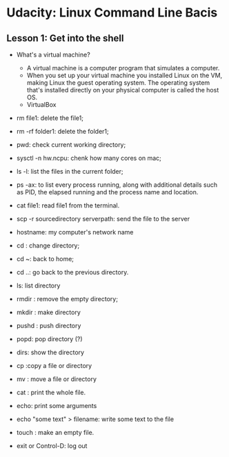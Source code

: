 # Udacity: Linux Command Line Bacis

## Lesson 1: Get into the shell

- What's a virtual machine? 
  - A virtual machine is a computer program that simulates a computer. 
  - When you set up your virtual machine you installed Linux on the VM, making Linux the guest operating system. The operating system that's installed directly on your physical computer is called the host OS. 
  - VirtualBox
  
  


















- rm file1: delete the file1;
- rm -rf folder1: delete the folder1;
- pwd: check current working directory;
- sysctl -n hw.ncpu: chenk how many cores on mac;
- ls -l: list the files in the current folder;
- ps -ax: to list every process running, along with additional details such as PID, the elapsed running 
          and the process name and location.  
- cat file1: read file1 from the terminal. 
- scp -r sourcedirectory serverpath: send the file to the server
- hostname: my computer's network name
- cd <directory name>: change directory; 
- cd ~: back to home; 
- cd ..: go back to the previous directory. 
- ls: list directory
- rmdir <directory name>: remove the empty directory;
- mkdir <directory name>: make directory
- pushd <firectory name>: push directory 
- popd: pop directory (?)
- dirs: show the directory
- cp <source> <target>:copy a file or directory
- mv <source> <target>: move a file or directory
- cat <file name>: print the whole file. 
- echo: print some arguments
- echo "some text" > filename: write some text to the file
- touch <file name>: make an empty file. 
- exit or Control-D: log out  































